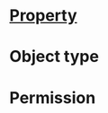# [Property](https://github.com/aegif/NemakiWare/wiki/Configuration%28Repository%29:-Property)

# Object type

# Permission